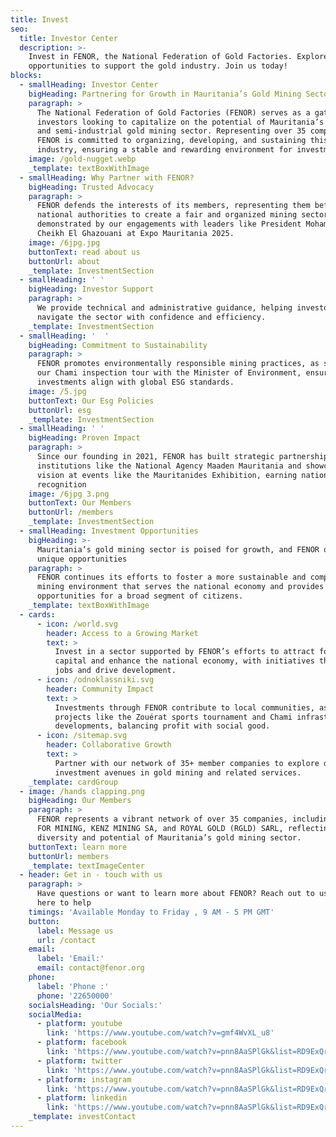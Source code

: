 ```yaml
---
title: Invest
seo:
  title: Investor Center
  description: >-
    Invest in FENOR, the National Federation of Gold Factories. Explore
    opportunities to support the gold industry. Join us today!
blocks:
  - smallHeading: Investor Center
    bigHeading: Partnering for Growth in Mauritania’s Gold Mining Sector
    paragraph: >
      The National Federation of Gold Factories (FENOR) serves as a gateway for
      investors looking to capitalize on the potential of Mauritania’s artisanal
      and semi-industrial gold mining sector. Representing over 35 companies,
      FENOR is committed to organizing, developing, and sustaining this vital
      industry, ensuring a stable and rewarding environment for investment.
    image: /gold-nugget.webp
    _template: textBoxWithImage
  - smallHeading: Why Partner with FENOR?
    bigHeading: Trusted Advocacy
    paragraph: >
      FENOR defends the interests of its members, representing them before
      national authorities to create a fair and organized mining sector, as
      demonstrated by our engagements with leaders like President Mohamed Ould
      Cheikh El Ghazouani at Expo Mauritania 2025.
    image: /6jpg.jpg
    buttonText: read about us
    buttonUrl: about
    _template: InvestmentSection
  - smallHeading: ' '
    bigHeading: Investor Support
    paragraph: >
      We provide technical and administrative guidance, helping investors
      navigate the sector with confidence and efficiency.
    _template: InvestmentSection
  - smallHeading: '  '
    bigHeading: Commitment to Sustainability
    paragraph: >
      FENOR promotes environmentally responsible mining practices, as seen in
      our Chami inspection tour with the Minister of Environment, ensuring
      investments align with global ESG standards.
    image: /5.jpg
    buttonText: Our Esg Policies
    buttonUrl: esg
    _template: InvestmentSection
  - smallHeading: ' '
    bigHeading: Proven Impact
    paragraph: >
      Since our founding in 2021, FENOR has built strategic partnerships with
      institutions like the National Agency Maaden Mauritania and showcased our
      vision at events like the Mauritanides Exhibition, earning national
      recognition
    image: /6jpg 3.png
    buttonText: Our Members
    buttonUrl: /members
    _template: InvestmentSection
  - smallHeading: Investment Opportunities
    bigHeading: >-
      Mauritania’s gold mining sector is poised for growth, and FENOR offers
      unique opportunities
    paragraph: >
      FENOR continues its efforts to foster a more sustainable and competitive
      mining environment that serves the national economy and provides job
      opportunities for a broad segment of citizens.
    _template: textBoxWithImage
  - cards:
      - icon: /world.svg
        header: Access to a Growing Market
        text: >
          Invest in a sector supported by FENOR’s efforts to attract foreign
          capital and enhance the national economy, with initiatives that create
          jobs and drive development.
      - icon: /odnoklassniki.svg
        header: Community Impact
        text: >
          Investments through FENOR contribute to local communities, as seen in
          projects like the Zouérat sports tournament and Chami infrastructure
          developments, balancing profit with social good.
      - icon: /sitemap.svg
        header: Collaborative Growth
        text: >
          Partner with our network of 35+ member companies to explore diverse
          investment avenues in gold mining and related services.
    _template: cardGroup
  - image: /hands clapping.png
    bigHeading: Our Members
    paragraph: >
      FENOR represents a vibrant network of over 35 companies, including ADAAMA
      FOR MINING, KENZ MINING SA, and ROYAL GOLD (RGLD) SARL, reflecting the
      diversity and potential of Mauritania’s gold mining sector.
    buttonText: learn more
    buttonUrl: members
    _template: textImageCenter
  - header: Get in - touch with us
    paragraph: >
      Have questions or want to learn more about FENOR? Reach out to us—we’re
      here to help
    timings: 'Available Monday to Friday , 9 AM - 5 PM GMT'
    button:
      label: Message us
      url: /contact
    email:
      label: 'Email:'
      email: contact@fenor.org
    phone:
      label: 'Phone :'
      phone: '22650000'
    socialsHeading: 'Our Socials:'
    socialMedia:
      - platform: youtube
        link: 'https://www.youtube.com/watch?v=gmf4WvXL_u8'
      - platform: facebook
        link: 'https://www.youtube.com/watch?v=pnn8AaSPlGk&list=RD9ExQrA7zsBM&index=3'
      - platform: twitter
        link: 'https://www.youtube.com/watch?v=pnn8AaSPlGk&list=RD9ExQrA7zsBM&index=3'
      - platform: instagram
        link: 'https://www.youtube.com/watch?v=pnn8AaSPlGk&list=RD9ExQrA7zsBM&index=3'
      - platform: linkedin
        link: 'https://www.youtube.com/watch?v=pnn8AaSPlGk&list=RD9ExQrA7zsBM&index=3'
    _template: investContact
---
```


